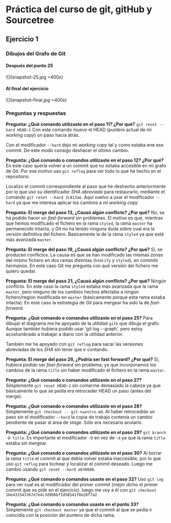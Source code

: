 # Práctica del curso de git, gitHub y Sourcetree

## Ejercicio 1

### Dibujos del Grafo de Git
#### Después del punto 25
![](snapshot-25.jpg =400x)
#### Al final del ejercicio
![](snapshot-final.jpg =400x)

### Preguntas y respuestas
**Pregunta: ¿Qué comando utilizaste en el paso 11? ¿Por qué?**
`git reset --hard HEAD~1`
Con este comando muevo el HEAD (puntero actual de mi *working copy*) un paso hacia atrás.

Con el modificador `--hard` dejo mi *working copy* tal y como estaba ene ese commit.
De este modo consigo deshacer el último cambio.

**Pregunta: ¿Qué comando o comandos utilizaste en el paso 12? ¿Por qué?**
En este caso quería volver a un commit que no estaba accesible en mi grafo de Git.
Por ese motivo uso `git reflog` para ver todo lo que he hecho en el repositorio.

Localizo el commit correspondiente al paso que he deshecho anteriormente por lo
que uso su identificador *SHA abreviado* para restaurarlo, mediante el comando
`git reset --hard 2c813ae`. Aquí vuelvo a usar el modificador `--hard` ya que me
interesa aplicar los cambios a mi *working copy*

**Pregunta: El merge del paso 13, ¿Causó algún conflicto? ¿Por qué?**
No, se ha podido hacer un *fast-forward* sin problemas. El motivo es que, mientras
que hemos modificado el fichero en la rama `styled`, la rama `master` ha permanecido
intacta, y Git no ha tenido ninguna duda sobre cual era la versión definitiva del fichero.
Basicamente la de la rama `styled` ya que está más avanzada `master`.

**Pregunta: El merge del paso 19, ¿Causó algún conflicto? ¿Por qué?**
Sí, se producen conflictos. La causa es que se han modificado las mismas zonas
del mismo fichero en dos ramas distintas (`htmlify` y `styled`), en *commits hermanos*. En este caso Git
me pregunta con qué versión del fichero me quiero quedar.

**Pregunta: El merge del paso 21, ¿Causó algún conflicto? ¿Por qué?**
Ningún conflicto. En este caso la rama `styled` estaba más avanzada que la rama
`master`, pero ninguno de los cambios hechos afectaba a ningún fichero/region modificada
en `master` (básicamente porque esta rama estaba intacta). En este caso la estrategia
de Git para mergear ha sido la de *fast-forward*.

**Pregunta: ¿Qué comando o comandos utilizaste en el paso 25?**
Para dibujar el diagrama me he apoyado de la utilidad `gitk` que dibuja el grafo.
Aunque también hubiera podido usar 'git log --graph', pero estoy acostumbrado a
trabajar a diario con la utilidad anterior.

También me he apoyado con `git reflog` para sacar las versiones abreviadas de
los *SHA* sin tener que ir contando.

**Pregunta: El merge del paso 26, ¿Podría ser fast forward? ¿Por qué?**
Sí, hubiera podido ser *fast-forward* sin problema, ya que incorporamos los cambios
de la rama `title` sin haber modificado el fichero en la rama `master`.

**Pregunta: ¿Qué comando o comandos utilizaste en el paso 27?**
Simplemente `git reset HEAD~1` sin comerme demasiado la cabeza ya que básicamente
lo que se pedía era retroceder HEAD un paso (antes del merge).

**Pregunta: ¿Qué comando o comandos utilizaste en el paso 28?**
Simplemente `git checkout -- git-nuestro.md`. Al haber retrocedido un paso sin
el modificador `--hard` la copia de trabajo contenía un cambio pendiente de pasar
al área de *stage*. Sólo era necesario anularlo.

**Pregunta: ¿Qué comando o comandos utilizaste en el paso 29?**
`git branch -D title`. Es importante el modificador `-D` en vez de `-d` ya que la
rama `title` estaba sin mergear.

**Pregunta: ¿Qué comando o comandos utilizaste en el paso 30?**
Al borrar la rama `title` el commit al que debía volver estaba inaccesible, por
lo que uso `git reflog` para bichear y localizar el commit deseado. Luego me cambio
usando `git reset --hard e836606`.

**Pregunta: ¿Qué comando o comandos usaste en el paso 32?**
Uso `git log` para ver cual es el modificador del primer commit (mejor dicho el
  primer commit que se pide en el ejercicio). luego me voy a él con `git checkout 1be431543367e7e4c3d9b6bf1d58541f8e28f7a2`

**Pregunta: ¿Qué comando o comandos usaste en el punto 33?**
Simplemente `git checkout master` ya que el commit al que se pedía ir coincidía
con la posición del puntero de dicha rama.

